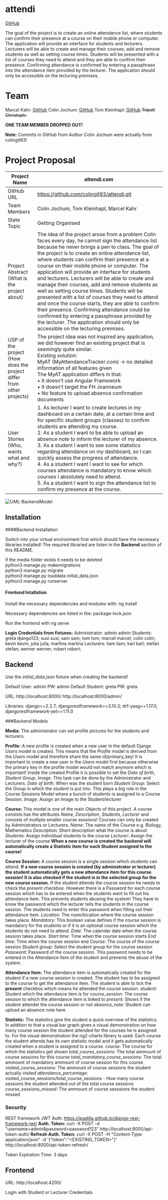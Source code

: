 # attendi

[GitHub](https://github.com/colingit93/attendi_fh_project)

The goal of the project is to create an online attendance list, where students can confirm their presence at a course on their mobile phone or computer. The application will provide an interface for students and lecturers. Lecturers will be able to create and manage their courses, add and remove students as well as setting course times. Students will be presented with a list of courses they need to attend and they are able to confirm their presence. Confirming attendance is confirmed by entering a passphrase into the attendance item provided by the lecturer. The application should only be accessible on the lecturing premises.

# Team

Marcel Kahr: [GitHub](https://github.com/colingit93/attendi_fh_project)
Colin Jochum: [GitHub](https://github.com/colingit93/attendi_fh_project)
Tom Kleinhapl: [GitHub](https://github.com/colingit93/attendi_fh_project)
~~Tripolt Christoph:~~

**ONE TEAM MEMBER DROPPED OUT!**

**Note:** Commits in GitHub from Author Colin Jochum were actually from colingit93!

# Project Proposal

| Project Name                                                 | attendi.com                                                  |
| ------------------------------------------------------------ | ------------------------------------------------------------ |
| GitHub URL                                                   | https://github.com/colingit93/attendi.git                    |
| Team Members                                                 | Colin Jochum, Tom Kleinhapl, Marcel Kahr                     |
| State Topic                                                  | Getting Organised                                            |
| Project Abstract <br />(What is the project about)           | The idea of the project arose from a problem Colin faces every day, he cannot sign the attendance list because he never brings a pen to class. The goal of the project is to create an online attendance list, where students can confirm their presence at a course on their mobile phone or computer. The application will provide an interface for students and lecturers. Lecturers will be able to create and manage their courses, add and remove students as well as setting course times. Students will be presented with a list of courses they need to attend and once the course starts, they are able to confirm their presence. Confirming attendance could be confirmed by entering a passphrase provided by the lecturer. The application should only be accessible on the lecturing premises. |
| USP of the project (How does the project differ from other projects) | The project idea was not inspired any application, we did however find an existing project that is seemingly quite similar.<br/>Existing solution:<br/>MyAT (MyAttendanceTracker.com) -> no detailed information of all features given<br/>The MyAT application differs in that:<br/>• It doesn’t use Angular Framework<br/>• It doesn’t target the FH Joanneum<br/>• No feature to upload absence confirmation documents |
| User Stories (Who, wants what and why?)                      | 1. As lecturer I want to create lectures in my dashboard on a certain date, at a certain time and for specific student groups (classes) to confirm students are attending my course.<br/>2. As a student I want to be able to upload an absence note to inform the lecturer of my absence.<br/>3. As a student I want to see some statistics regarding attendance on my dashboard, so I can quickly assess the progress of attendance.<br/>4. As a student I want I want to see for which courses attendance is mandatory to know which courses I absolutely need to attend.<br/>5. As a student I want to sign the attendance list to confirm my presence at the course. |

![UML-BackendModel](https://github.com/colingit93/attendi_fh_project/blob/master/UML-BackendModel.jpeg)



## Installation

####Backend Installation

Switch into your virtual environment first which should have the necessary libraries installed! The required libraried are listen in the **Backend** section of this README.

if the media folder exists it needs to be deleted  
python3 manage.py makemigrations  
python3 manage.py migrate  
python3 manage.py loaddata initial_data.json  
python3 manage.py runserver  

#### Frontend Intallation

Install the necessary dependencies and modules with: ng install

Necessary dependencies are listed in the: package-lock.json

Run the frontend with ng serve

**Login Credentials from fixtures:**
Administrator: admin admin
Students: greta django123; susi susi; sam sam; tom tom; marcel marcel; colin colin; kevin kevin; julia julia; martina martina
Lecturers: liam liam; karl karl; stefan stefan; werner werner; robert robert;

## Backend

Use the *initial_data.json* fixture when creating the backend!

Default User: admin PW: admin
Default Student: greta PW: greta

URL: http://localhost:8000/ http://localhost:8000/admin/

Libraries: django==2.2.7; djangorestframework==3.10.3; drf-yasg==1.17.0; djangorestframework-jwt==1.11.0

###Backend Models

**Media:** The administrator can set profile pictures for the students and lecturers.

**Profile:** A new profile is created when a new user in the default Django *Users* model is created. This means that the *Profile* model is derived from the *Users* model and therefore share the same id/primary_key! It is important to create a new user in the *Users* model first because otherwise the primary key in the profile model would not match anymore which is important! Inside the created Profile it is possible to set the *Date of birth*, *Student Group*, *Image*. This task can be done by the Administrator and Lecturers.
*Date of birth*: When was the student born
*Student Group:* Select the Group in which the student is put into. This plays a big role in the Course Sessions Model where a bunch of students is assigned to a Course Session.
*Image:* Assign an Image to the Student/lecturer

**Course:** This model is one of the main Objects of this project. A course consists has the attributes *Name*, *Description*, *Students*, *Lecturer* and consists of multiple smaller course sessions! Courses can only be created by Administrators or Lecturers. 
*Name:* The name of the Course e.g. Biology, Mathematics
*Description:* Short description what the course is about
*Students:* Assign individiual students to the course
*Lecturer:* Assign the lecturer of the course
**When a new course is created the backend will automatically create a Statistic item for each Student assigned to the course!**

**Course Session:** A course session is a single session which students can attend. **If a new course session is created (by administrator or lecturer) the student automatically gets a new attendance item for this course session! It is also checked if the student is in the selected group for the new course session.** If the student attends the course session he needs to check the *present* checkbox. However there is a Password for each course session which has to be entered when the students want to fill out his attendance item. This prevents students abusing the system! They have to know the password which the lecturer tells the students in the course session. The students need to enter this password when filling out their attendance item.
*Location:* The room/location where the course session takes place.
*Mandatory:* This boolean value defines if the course session is mandatory for the students or if it is an optional course session which the students do not need to attend.
*Date:* The calendar date when the course session takes place.
*Start time:* Time when the course session starts
*End time:* Time when the course session end
*Course:* The course of the course session
*Student group:* Select the student group for the course session
*Password:* Password of the course session. This password needs to be entered in the Attendance Item of the student and prevents the abuse of the system.

**Attendance Item:** The attendance item is automatically created for the student if a new course session is created. The student has to be assigned to the course to get the attendance item. The student is able to tick the **present** checkbox which means he attended the course session.
*student:* Student which the attendance item is for
*course_session:* The course session to which the attendance item is linked to
*present:* Shows if the student attendet the course session or not
*absence_note:* Student can upload an absence note here

**Statistic:** The statistics give the student a quick overview of the statistics. In addition to that a visual bar graph gives a visual demonstration on how many course session the student attended for the courses he is assigned to. For the visual demonstration the ng2-charts library is used. Each course the student attends has its own statistic model and it gets automatically created when a student is assigned to a course.
*course:* The course for which the statistics get shown
*total_course_sessions:* The total ammount of course sessions for this course
*total_mandatory_course_sessions:* The total ammount of mandatory ammount of course session for this course
*visited_course_sessions:* The ammount of course sessions the student actually visited
*attendance_percentage:* visited_course_sessions/total_course_sessions - How many course sessions the student attended out of the total course sessions
*course_sessions_missed:* The ammount of course sesssions the student missed

### Security

REST framework JWT Auth: https://jpadilla.github.io/django-rest-framework-jwt/
**Auth. Token:** curl -X POST -d "username=admin&password=password123" http://localhost:8000/api-token-auth/
**Refresh Auth. Token:** curl -X POST -H "Content-Type: application/json" -d '{"token":"<EXISTING_TOKEN>"}' http://localhost:8000/api-token-refresh/

Token Expiration Time: 3 days

## Frontend

URL: http://localhost:4200/

Login with Student or Lecturer Credentials

